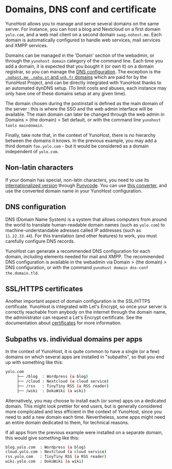 Domains, DNS conf and certificate
=================================

YunoHost allows you to manage and serve several domains on the same server. For instance, you can host a blog and Nextcloud on a first domain `yolo.com`, and a web mail client on a second domain `swag.nohost.me`. Each domain is automatically configured to handle web services, mail services and XMPP services.

Domains can be managed in the 'Domain' section of the webadmin, or through the `yunohost domain` category of the command line. Each time you add a domain, it is expected that you bought it (or own it) on a domain registrar, so you can manage the [DNS configuration](dns). The exception is the [`.nohost.me`, `.noho.st` and `ynh.fr` domains](/dns_nohost_me) which are paid for by the YunoHost Project, and can be directly integrated with YunoHost thanks to an automated dynDNS setup. (To limit costs and abuses, each instance may only have one of these domains setup at any given time).

The domain chosen during the postinstall is defined as the main domain of the server : this is where the SSO and the web admin interface will be available. The main domain can later be changed through the web admin in Domains > (the domain) > Set default, or with the command line `yunohost tools maindomain`.

Finally, take note that, in the context of YunoHost, there is no hierarchy between the domains it knows. In the previous example, you may add a third domain `foo.yolo.com` - but it would be considered as a domain independent of `yolo.com`.

Non-latin characters
-----------------

If your domain has special, non-latin characters, you need to use its [internationalized version](https://en.wikipedia.org/wiki/Internationalized_domain_name) through [Punycode](https://en.wikipedia.org/wiki/Punycode). You can use [this converter](https://www.charset.org/punycode), and use the converted domain name in your YunoHost configuration. 

DNS configuration
-----------------

DNS (Domain Name System) is a system that allows computers from around the world to translate human-readable domain names (such as `yolo.com`) to machine-understandable adresses called IP addresses (such as `11.22.33.44`). For this translation (and other features) to work, you must carefully configure DNS records. 

YunoHost can generate a recommended DNS configuration for each domain, including elements needed for mail and XMPP. The recommended DNS configuration is available in the webadmin via Domain > (the domain) > DNS configuration, or with the command `yunohost domain dns-conf the.domain.tld`.

SSL/HTTPS certificates
----------------------

Another important aspect of domain configuration is the SSL/HTTPS certificate. YunoHost is integrated with Let's Encrypt, so once your server is correctly reachable from anybody on the internet through the domain name, the administrator can request a Let's Encrypt certificate. See the documentation about [certificates](certificate) for more information.

Subpaths vs. individual domains per apps
----------------------------------------

In the context of YunoHost, it is quite common to have a single (or a few) domains on which several apps are installed in "subpaths", so that you end up with something like this: 

```bash
yolo.com
     ├── /blog  : Wordpress (a blog)
     ├── /cloud : Nextcloud (a cloud service)
     ├── /rss   : TinyTiny RSS (a RSS reader)
     ├── /wiki  : DokuWiki (a wiki)
```

Alternatively, you may choose to install each (or some) apps on a dedicated domain. This might look prettier for end users, but is generally considered more complicated and less efficient in the context of YunoHost, since you need to add a new domain each time. Nevertheless, some apps might need an entire domain dedicated to them, for technical reasons.

If all apps from the previous example were installed on a separate domain, this would give something like this:

```bash
blog.yolo.com  : Wordpress (a blog)
cloud.yolo.com : Nextcloud (a cloud service)
rss.yolo.com   : TinyTiny RSS (a RSS reader)
wiki.yolo.com  : DokuWiki (a wiki)
```

